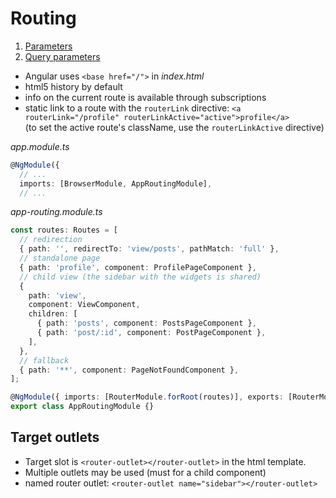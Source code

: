 # Routing

1. [Parameters](01-parameters/README.md)
2. [Query parameters](02-query-parameters/README.md)

- Angular uses `<base href="/">` in _index.html_
- html5 history by default
- info on the current route is available through subscriptions
- static link to a route with the `routerLink` directive:
  `<a routerLink="/profile" routerLinkActive="active">profile</a>`  
  (to set the active route's className, use the `routerLinkActive` directive)

_app.module.ts_

```typescript
@NgModule({
  // ...
  imports: [BrowserModule, AppRoutingModule],
  // ...
```

_app-routing.module.ts_

```typescript
const routes: Routes = [
  // redirection
  { path: '', redirectTo: 'view/posts', pathMatch: 'full' },
  // standalone page
  { path: 'profile', component: ProfilePageComponent },
  // child view (the sidebar with the widgets is shared)
  {
    path: 'view',
    component: ViewComponent,
    children: [
      { path: 'posts', component: PostsPageComponent },
      { path: 'post/:id', component: PostPageComponent },
    ],
  },
  // fallback
  { path: '**', component: PageNotFoundComponent },
];

@NgModule({ imports: [RouterModule.forRoot(routes)], exports: [RouterModule] })
export class AppRoutingModule {}
```

## Target outlets

- Target slot is `<router-outlet></router-outlet>` in the html template.
- Multiple outlets may be used (must for a child component)
- named router outlet: `<router-outlet name="sidebar"></router-outlet>`

